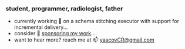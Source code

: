 ### student, programmer, radiologist, father

- currently working 🔭 on a schema stitching executor with support for incremental delivery...
- consider 🌱 [sponsoring my work](https://github.com/sponsors/yaacovCR/)...
- want to hear more? reach me at 📫 [yaacovCR@gmail.com](mailto:yaacovCR@gmail.com)
